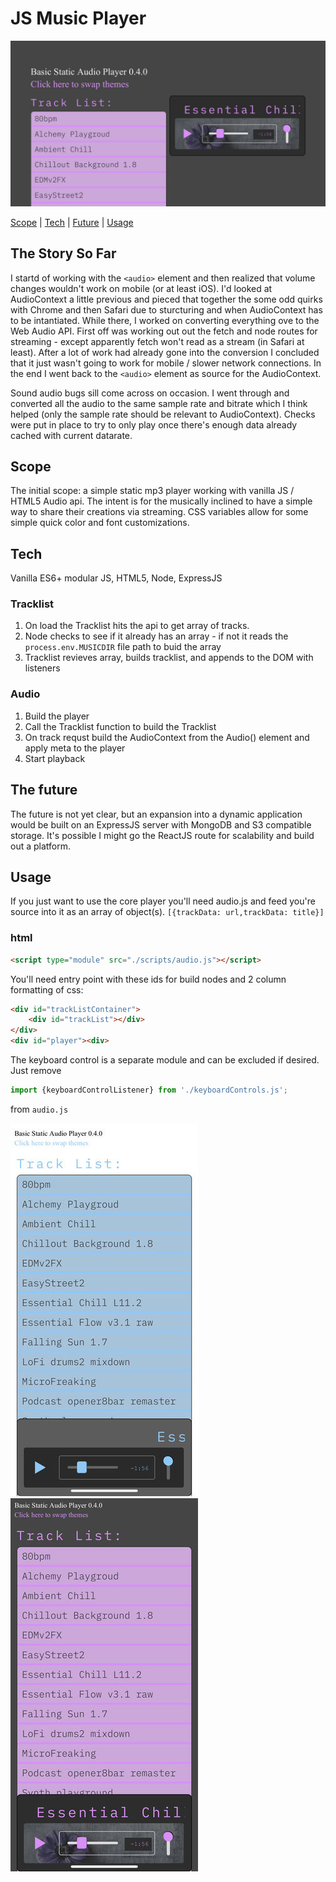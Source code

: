 # JS Music Player

![Wide mobile JS Music Player](./githubImgs/wideJsMusicPlayer.jpg)

[Scope](#Scope) | [Tech](#Tech) | [Future](#The-future) | [Usage](#Usage)
## The Story So Far
I startd of working with the `<audio>` element and then realized that volume changes wouldn't work on mobile (or at least iOS). I'd looked at AudioContext a little previous and pieced that together the some odd quirks with Chrome and then Safari due to sturcturing and when AudioContext has to be intantiated. While there, I worked on converting everything ove to the Web Audio API. First off was working out out the fetch and node routes for streaming - except apparently fetch won't read as a stream (in Safari at least). After a lot of work had already gone into the conversion I concluded that it just wasn't going to work for mobile / slower network connections. In the end I went back to the `<audio>` element as source for the AudioContext. 

Sound audio bugs sill come across on occasion. I went through and converted all the audio to the same sample rate and bitrate which I think helped (only the sample rate should be relevant to AudioContext). Checks were put in place to try to only play once there's enough data already cached with current datarate.
## Scope
The initial scope: a simple static mp3 player working with vanilla JS / HTML5 Audio api. The intent is for the musically inclined to have a simple way to share their creations via streaming. CSS variables allow for some simple quick color and font customizations.

## Tech
 Vanilla ES6+ modular JS, HTML5, Node, ExpressJS
### Tracklist
1. On load the Tracklist hits the api to get array of tracks. 
2. Node checks to see if it already has an array - if not it reads the `process.env.MUSICDIR` file path to buid the array
3. Tracklist revieves array, builds tracklist, and appends to the DOM with listeners
### Audio
1. Build the player
2. Call the Tracklist function to build the Tracklist
3. On track requst build the AudioContext  from the Audio() element and apply meta to the player
4. Start playback
## The future
The future is not yet clear, but an expansion into a dynamic application would be built on an ExpressJS server with MongoDB and S3 compatible storage. It's possible I might go the ReactJS route for scalability and build out a platform.

## Usage
If you just want to use the core player you'll need audio.js and feed you're source into it as an array of object(s). `[{trackData: url,trackData: title}]`
### html
```html
<script type="module" src="./scripts/audio.js"></script>
```

You'll need entry point with these ids for build nodes and 2 column formatting of css:
```html
<div id="trackListContainer">
    <div id="trackList"></div>
</div>
<div id="player"><div>
```

The keyboard control is a separate module and can be excluded if desired. Just remove
```javascript
import {keyboardControlListener} from './keyboardControls.js';
```
from `audio.js`

![JS Music Player blue](./githubImgs/blue.jpg) ![JS MusicPlayer magenta](./githubImgs/magenta.jpg)